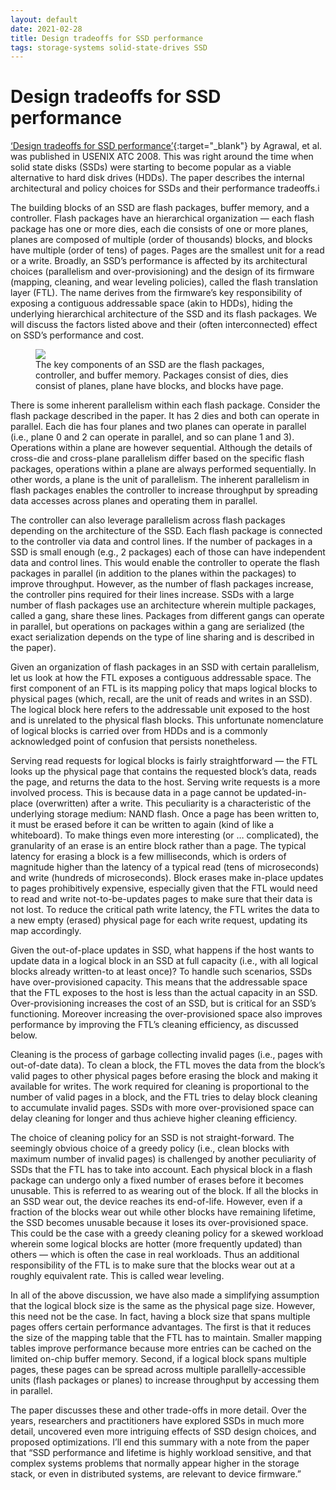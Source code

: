 ```yaml
--- 
layout: default 
date: 2021-02-28 
title: Design tradeoffs for SSD performance 
tags: storage-systems solid-state-drives SSD 
---
```


<h1> Design tradeoffs for SSD performance </h1>

[‘Design tradeoffs for SSD
performance’](https://www.usenix.org/legacy/event/usenix08/tech/full_papers/agrawal/agrawal.pdf){:target="\_blank"}
by Agrawal, et al. was published in USENIX ATC 2008. This was right around the
time when solid state disks (SSDs) were starting to become popular as a viable
alternative to hard disk drives (HDDs). The paper describes the internal
architectural and policy choices for SSDs and their performance tradeoffs.i

The building blocks of an SSD are flash packages, buffer memory, and a
controller. Flash packages have an hierarchical organization — each flash
package has one or more dies, each die consists of one or more planes, planes
are composed of multiple (order of thousands) blocks, and blocks have multiple
(order of tens) of pages. Pages are the smallest unit for a read or a write.
Broadly, an SSD’s performance is affected by its architectural choices
(parallelism and over-provisioning) and the design of its firmware (mapping,
cleaning, and wear leveling policies), called the flash translation layer
(FTL). The name derives from the firmware’s key responsibility of exposing a
contiguous addressable space (akin to HDDs), hiding the underlying hierarchical
architecture of the SSD and its flash packages. We will discuss the factors
listed above and their (often interconnected) effect on SSD’s performance and
cost.


<figure class="caption"> <img src="{{site.url}}/images/ssd-internal.png"/>
<figcaption>The key components of an SSD are the flash packages, controller,
and buffer memory. Packages consist of dies, dies consist of planes, plane have
blocks, and blocks have page.  </figcaption> </figure>

There is some inherent parallelism within each flash package. Consider the
flash package described in the paper. It has 2 dies and both can operate in
parallel. Each die has four planes and two planes can operate in parallel
(i.e., plane 0 and 2 can operate in parallel, and so can plane 1 and 3).
Operations within a plane are however sequential. Although the details of
cross-die and cross-plane parallelism differ based on the specific flash
packages, operations within a plane are always performed sequentially. In other
words, a plane is the unit of parallelism. The inherent parallelism in flash
packages enables the controller to increase throughput by spreading data
accesses across planes and operating them in parallel.  

The controller can also
leverage parallelism across flash packages depending on the architecture of the
SSD. Each flash package is connected to the controller via data and control
lines. If the number of packages in a SSD is small enough (e.g., 2 packages)
each of those can have independent data and control lines. This would enable
the controller to operate the flash packages in parallel (in addition to the
planes within the packages) to improve throughput. However, as the number of
flash packages increase, the controller pins required for their lines increase.
SSDs with a large number of flash packages use an architecture wherein multiple
packages, called a gang, share these lines. Packages from different gangs can
operate in parallel, but operations on packages within a gang are serialized
(the exact serialization depends on the type of line sharing and is described
in the paper).  

Given an organization of flash packages in an SSD with certain
parallelism, let us look at how the FTL exposes a contiguous addressable space.
The first component of an FTL is its mapping policy that maps logical blocks to
physical pages (which, recall, are the unit of reads and writes in an SSD). The
logical block here refers to the addressable unit exposed to the host and is
unrelated to the physical flash blocks. This unfortunate nomenclature of
logical blocks is carried over from HDDs and is a commonly acknowledged point
of confusion that persists nonetheless. 

Serving read requests for logical
blocks is fairly straightforward — the FTL looks up the physical page that
contains the requested block’s data, reads the page, and returns the data to
the host.  Serving write requests is a more involved process. This is because
data in a page cannot be updated-in-place (overwritten) after a write. This
peculiarity is a characteristic of the underlying storage medium: NAND flash.
Once a page has been written to, it must be erased before it can be written to
again (kind of like a whiteboard). To make things even more interesting (or …
complicated), the granularity of an erase is an entire block rather than a
page. The typical latency for erasing a block is a few milliseconds, which is
orders of magnitude higher than the latency of a typical read (tens of
microseconds) and write (hundreds of microseconds). Block erases make in-place
updates to pages prohibitively expensive, especially given that the FTL would
need to read and write not-to-be-updates pages to make sure that their data is
not lost. To reduce the critical path write latency, the FTL writes the data to
a new empty (erased) physical page for each write request, updating its map
accordingly.  

Given the out-of-place updates in SSD, what happens if the host
wants to update data in a logical block in an SSD at full capacity (i.e., with
all logical blocks already written-to at least once)? To handle such scenarios,
SSDs have over-provisioned capacity. This means that the addressable space that
the FTL exposes to the host is less than the actual capacity in an SSD.
Over-provisioning increases the cost of an SSD, but is critical for an SSD’s
functioning. Moreover increasing the over-provisioned space also improves
performance by improving the FTL’s cleaning efficiency, as discussed below.


Cleaning is the process of garbage collecting invalid pages (i.e., pages with
out-of-date data). To clean a block, the FTL moves the data from the block’s
valid pages to other physical pages before erasing the block and making it
available for writes. The work required for cleaning is proportional to the
number of valid pages in a block, and the FTL tries to delay block cleaning to
accumulate invalid pages. SSDs with more over-provisioned space can delay
cleaning for longer and thus achieve higher cleaning efficiency.  

The choice of
cleaning policy for an SSD is not straight-forward. The seemingly obvious
choice of a greedy policy (i.e., clean blocks with maximum number of invalid
pages) is challenged by another peculiarity of SSDs that the FTL has to take
into account. Each physical block in a flash package can undergo only a fixed
number of erases before it becomes unusable. This is referred to as wearing out
of the block. If all the blocks in an SSD wear out, the device reaches its
end-of-life. However, even if a fraction of the blocks wear out while other
blocks have remaining lifetime, the SSD becomes unusable because it loses its
over-provisioned space. This could be the case with a greedy cleaning policy
for a skewed workload wherein some logical blocks are hotter (more frequently
updated) than others — which is often the case in real workloads. Thus an
additional responsibility of the FTL is to make sure that the blocks wear out
at a roughly equivalent rate. This is called wear leveling.  

In all of the
above discussion, we have also made a simplifying assumption that the logical
block size is the same as the physical page size. However, this need not be the
case. In fact, having a block size that spans multiple pages offers certain
performance advantages. The first is that it reduces the size of the mapping
table that the FTL has to maintain. Smaller mapping tables improve performance
because more entries can be cached on the limited on-chip buffer memory.
Second, if a logical block spans multiple pages, these pages can be spread
across multiple parallelly-accessible units (flash packages or planes) to
increase throughput by accessing them in parallel.  

The paper discusses these
and other trade-offs in more detail. Over the years, researchers and
practitioners have explored SSDs in much more detail, uncovered even more
intriguing effects of SSD design choices, and proposed optimizations. I’ll end
this summary with a note from the paper that “SSD performance and lifetime is
highly workload sensitive, and that complex systems problems that normally
appear higher in the storage stack, or even in distributed systems, are
relevant to device firmware.”

